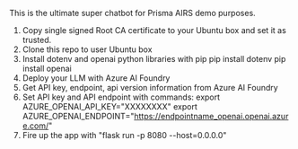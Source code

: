 This is the ultimate super chatbot for Prisma AIRS demo purposes.

1. Copy single signed Root CA certificate to your Ubuntu box and set it as trusted.
2. Clone this repo to user Ubuntu box
3. Install dotenv and openai python libraries with pip
    pip install dotenv
    pip install openai 
4. Deploy your LLM with Azure AI Foundry
5. Get API key, endpoint, api version information from Azure AI Foundry
6. Set API key and API endpoint with commands:
    export AZURE_OPENAI_API_KEY="XXXXXXXX"
    export AZURE_OPENAI_ENDPOINT="https://endpointname_openai.openai.azure.com/"
7. Fire up the app with "flask run -p 8080 --host=0.0.0.0"

